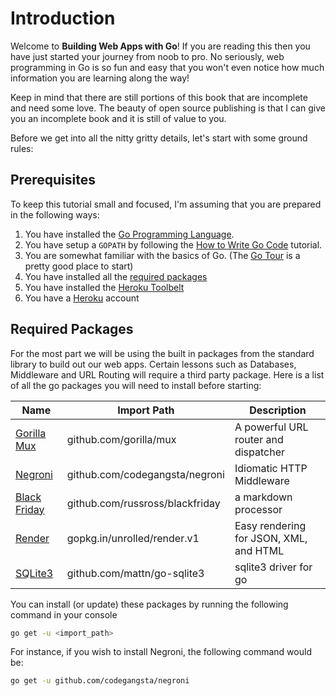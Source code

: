 # Introduction

Welcome to **Building Web Apps with Go**! If you are reading this then you have just started your journey from noob to pro. No seriously, web programming in Go is so fun and easy that you won't even notice how much information you are learning along the way!

Keep in mind that there are still portions of this book that are incomplete and need some love. The beauty of open source publishing is that I can give you an incomplete book and it is still of value to you.

Before we get into all the nitty gritty details, let's start with some ground rules:

## Prerequisites
To keep this tutorial small and focused, I'm assuming that you are prepared in the following ways:

1. You have installed the [Go Programming Language](https://golang.org).
2. You have setup a `GOPATH` by following the [How to Write Go Code](https://golang.org/doc/code.html#Organization) tutorial.
3. You are somewhat familiar with the basics of Go. (The [Go Tour](http://tour.golang.org) is a pretty good place to start)
4. You have installed all the [required packages](#required-packages)
5. You have installed the [Heroku Toolbelt](https://toolbelt.heroku.com/)
6. You have a [Heroku](https://id.heroku.com/signup) account

## Required Packages
For the most part we will be using the built in packages from the standard library to build out our web apps. Certain lessons such as Databases, Middleware and URL Routing will require a third party package. Here is a list of all the go packages you will need to install before starting:

Name | Import Path | Description
---- | ----------- | ----------- 
[Gorilla Mux](https://github.com/gorilla/mux) | github.com/gorilla/mux | A powerful URL router and dispatcher
[Negroni](https://github.com/codegangsta/negroni) | github.com/codegangsta/negroni | Idiomatic HTTP Middleware
[Black Friday](https://github.com/russross/blackfriday) | github.com/russross/blackfriday | a markdown processor
[Render](https://github.com/unrolled/render/tree/v1) | gopkg.in/unrolled/render.v1 | Easy rendering for JSON, XML, and HTML
[SQLite3](https://github.com/mattn/go-sqlite3) | github.com/mattn/go-sqlite3 | sqlite3 driver for go

You can install (or update) these packages by running the following command in your console

``` bash
go get -u <import_path>
```

For instance, if you wish to install Negroni, the following command would be:

``` bash
go get -u github.com/codegangsta/negroni
```
